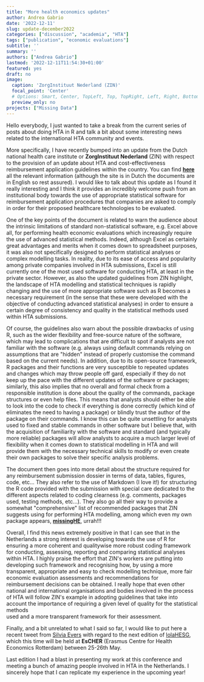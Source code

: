 ```yaml
---
title: "More health economics updates"
author: Andrea Gabrio
date: '2022-12-11'
slug: update-december2022
categories: ["discussion", "academia", "HTA"]
tags: ["publication", "economic evaluations"]
subtitle: ''
summary: ''
authors: ["Andrea Gabrio"]
lastmod: '2022-12-11T11:54:30+01:00'
featured: yes
draft: no
image:
  caption: 'ZorgInstituut Nederland (ZIN)'
  focal_point: 'Center'
  # Options: Smart, Center, TopLeft, Top, TopRight, Left, Right, BottomLeft, Bottom, BottomRight
  preview_only: no
projects: ["Missing Data"]
---
```


Hello everybody, I just wanted to take a break from the current series of posts about doing HTA in R and talk a bit 
about some interesting news related to the international HTA community and events. 

More specifically, I have recently bumped into an update from the Dutch national health care institute or **ZorgInstituut Nederland** (ZIN) with respect to the provision of an update 
about HTA and cost-effectiveness reimbursement application guidelines within the country. You can find [**here**](https://www.zorginstituutnederland.nl/publicaties/publicatie/2022/10/04/richtlijn-kosteneffectiviteitsmodellen-in-r)
all the relevant information (although the site is in Dutch the documents are in English so rest assured). I would like to talk about this update as I found it really interesting and 
I think it provides an incredibly welcome push from an institutional body towards the use of appropriate statistical software for reimbursement application procedures that companies are asked to comply in order for their proposed healthcare technologies to be evaluated.   

One of the key points of the document is related to warn the audience about the intrinsic limitations of standard non-statistical software, e.g. Excel above all, for performing 
health economic evaluations which increasingly require the use of advanced statistical methods. Indeed, although Excel as certainly great advantages and merits when it comes down to 
spreadsheet purposes, it was also not specifically designed to perform statistical analyses or complex modelling tasks. In reality, due to its ease of access and popularity among private companies involved in HTA submissions, 
Excel is still currently one of the most used software for conducting HTA, at least in the private sector. However, as also the updated guidelines from ZIN highlight, the landscape of HTA modelling and statistical techniques is 
rapidly changing and the use of more appropriate software such as R becomes a necessary requirement (in the sense that these were developed with the objective of conducting advanced statistical analyses) in order to ensure a certain degree of consistency and quality in the statistical methods used within HTA submissions.

Of course, the guidelines also warn about the possible drawbacks of using R, such as the wider flexibility and free-source nature of the software, which may lead to complications that are
difficult to spot if analysts are not familiar with the software (e.g. always using default commands relying on assumptions that are "hidden" instead of properly customise the command based on the current needs). In addition, 
due to its open-source framework, R packages and their functions are very susceptible to repeated updates and changes which may throw people off gard, especially if they do not keep up the pace with the different updates of the software or 
packages; similarly, this also implies that no overall and formal check from a responsible institution is done about the quality of the commands, package structures or even help files. This means that analysts should either be able to look into the code
to check if everything is done correctly (which kind of eliminates the need to having a package) or blindly trust the author of the package on their commands. I know this can be quite unsettling for analysts used to fixed and stable commands in other software 
but I believe that, with the acquisition of familiarity with the software and standard (and typically more reliable) packages will allow analysts to acquire a much larger level of flexibility when it comes down to statistical modelling in HTA and 
will provide them with the necessary technical skills to modify or even create their own packages to solve their specific analysis problems.   

The document then goes into more detail about the structure required for any reimbursement submission dossier in terms of data, tables, figures, code, etc... They also refer to the use of Markdown (I love it!)
for structuring the R code provided with the submission with special care dedicated to the different aspects related to coding clearness (e.g. comments, packages used, testing methods, etc...). They also go all their way to 
provide a somewhat "comprehensive" list of recommended packages that ZIN suggests using for performing HTA modelling, among which even my own package appears, [**missingHE**](https://cran.r-project.org/web/packages/missingHE/index.html), urrah!!!

Overall, I find this news extremely positive in that I can see that in the Netherlands a strong interest is developing towards the use of R for ensuring a more coherent and qualitywise more robust coding 
framework for conducting, assessing, reporting and comparing statistical analyses within HTA. I highly praise the effort that ZIN's workers are putting into developing such framework and recognising how, by using
a more transparent, appropriate and easy to check modelling technique, more fair economic evaluation assessments and recommendations for reimbursement decisions can be obtained. I really hope that even other national and 
international organisations and bodies involved in the process of HTA will follow ZIN's example in adopting guidelines that take into account the importance of requiring a given level of quality for the statistical methods  
used and a more transparent framework for their assessment.

Finally, and a bit unrelated to what I said so far, I would like to put here a recent tweet from [Silvia Evers](https://www.maastrichtuniversity.nl/nl/s.evers) with regard to the next edition of [lolaHESG](https://www.eur.nl/en/events/lolahesg-2023-05-25), which 
this time will be held at **EsCHER** (Erasmus Centre for Health Economics Rotterdam) between 25-26th May.  

Last edition I had a blast in presenting my work at this conference and meeting a bunch of amazing people involved in HTA in the Netherlands. I sincerely hope that I can replicate 
my experience in the upcoming year!

